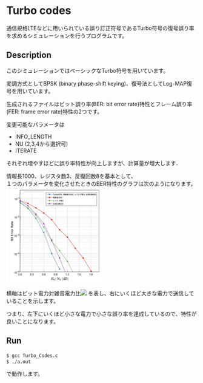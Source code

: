 # Turbo codes
通信規格LTEなどに用いられている誤り訂正符号であるTurbo符号の復号誤り率を求めるシミュレーションを行うプログラムです。
## Description
このシミュレーションではベーシックなTurbo符号を用いています。  

変調方式としてBPSK (binary phase-shift keying)、復号法としてLog-MAP復号を用いています。  

生成されるファイルはビット誤り率(BER: bit error rate)特性とフレーム誤り率(FER: frame error rate)特性の2つです。  

変更可能なパラメータは  
- INFO_LENGTH
- NU (2,3,4から選択可)  
- ITERATE  

それぞれ増やすほどに誤り率特性が向上しますが、計算量が増大します．  

情報長1000、レジスタ数3、反復回数8を基本として、  
１つのパラメータを変化させたときのBER特性のグラフは次のようになります。  
<img src="https://github.com/piosear/error-correcting-codes/blob/master/turbo-codes/Figures/Turbo_performance.png" alt="graph" title="Turbo符号の誤り率特性" width=50%>

横軸はビット電力対雑音電力比<img src="https://latex.codecogs.com/png.latex?\inline&space;\small&space;E_b/N_0" />
を表し、右にいくほど大きな電力で送信していることを示します。  

つまり、左下にいくほど小さな電力で小さな誤り率を達成しているので、特性が良いことになります。  


## Run
```
$ gcc Turbo_Codes.c
$ ./a.out
```  
で動作します。
